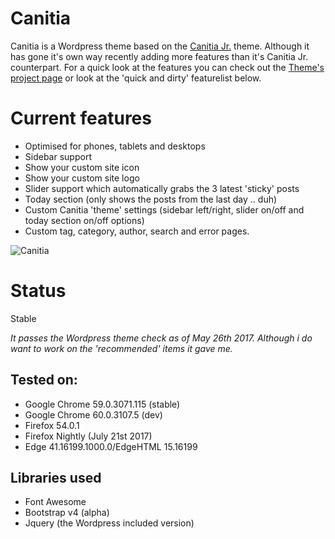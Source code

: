 Canitia
==================
Canitia is a Wordpress theme based on the [Canitia Jr.](https://github.com/boumannm/canitia-jr) theme. Although it has gone it's own way recently adding more features than it's Canitia Jr. counterpart. For a quick look at the features you can check out the [Theme's project page](http://michaelboumann.info/collection/#canitiawp) or look at the 'quick and dirty' featurelist below.

# Current features
- Optimised for phones, tablets and desktops
- Sidebar support
- Show your custom site icon
- Show your custom site logo
- Slider support which automatically grabs the 3 latest 'sticky' posts
- Today section (only shows the posts from the last day .. duh)
- Custom Canitia 'theme' settings (sidebar left/right, slider on/off and today section on/off options)
- Custom tag, category, author, search and error pages. 

![Canitia](https://github.com/boumannm/canitia/blob/master/screenshot.png)

# Status
Stable

*It passes the Wordpress theme check as of May 26th 2017. Although i do want to work on the 'recommended' items it gave me.*

## Tested on:
- Google Chrome 59.0.3071.115 (stable)
- Google Chrome 60.0.3107.5 (dev)
- Firefox 54.0.1
- Firefox Nightly (July 21st 2017)
- Edge 41.16199.1000.0/EdgeHTML 15.16199

## Libraries used
- Font Awesome
- Bootstrap v4 (alpha)
- Jquery (the Wordpress included version)